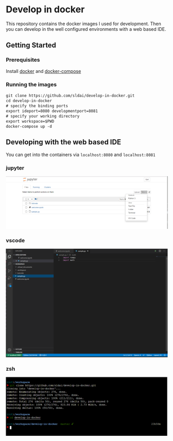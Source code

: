 # Develop in docker

<!-- If you get tired of configuring development environment and dislike your pure system being contaminated by these configurations, you should try docker. Docker provides containerized environment, like but better conda.  -->

This repository contains the docker images I used for development. Then you can develop in the well configured environments with a web based IDE.  

## Getting Started

### Prerequisites

Install [docker](https://docs.docker.com/engine/install/ubuntu/) and [docker-compose](https://docs.docker.com/compose/install/)

### Running the images

```
git clone https://github.com/sldai/develop-in-docker.git
cd develop-in-docker
# specify the binding ports
export ideport=8080 developmentport=8081 
# specify your working directory
export workspace=$PWD
docker-compose up -d
```

## Developing with the web based IDE

You can get into the containers via `localhost:8080` and `localhost:8081`

### jupyter

![jupyter](https://github.com/sldai/develop-in-docker/blob/master/img/jupyter.PNG?raw=true)

### vscode

![vscode](images/vscode.png)

### zsh

![zsh](images/zsh.png)